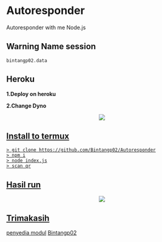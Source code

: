 # Autoresponder
Autoresponder with me Node.js

## Warning Name session
```
bintangp02.data
```

## Heroku

 **1.Deploy on heroku**
 
 **2.Change Dyno<br/>**

<p align="center">
  <a href="https://www.google.com/url?sa=t&source=web&rct=j&url=https://m.youtube.com/channel/UCraNp4tbaE3teFS0-TRpLFQ&ved=2ahUKEwiw756EkpfzAhXHZCsKHf4iCWkQjjh6BAgHEAE&usg=AOvVaw3pb5OOdaYW6_Y-MH81xIzN"><img src="https://a.top4top.io/p_20888ybra1.jpg" />
</p>

## Install to termux
 ```
 > git clone https://github.com/Bintangp02/Autoresponder
 > npm i
 > node index.js
 > scan qr
 ```
 
## Hasil run
 
 <p align="center">
  <a href="https://www.google.com/url?sa=t&source=web&rct=j&url=https://m.youtube.com/channel/UCraNp4tbaE3teFS0-TRpLFQ&ved=2ahUKEwiw756EkpfzAhXHZCsKHf4iCWkQjjh6BAgHEAE&usg=AOvVaw3pb5OOdaYW6_Y-MH81xIzN"><img src="https://user-images.githubusercontent.com/80300921/135072111-8de91f3c-0d1f-489b-88c1-00f55eb1110c.png" />
</p>
  
## Trimakasih
  
  [penyedia modul](https://github.com/open-wa/wa-automate-nodejs)
  [Bintangp02](https://github.com/Bintangp02)
